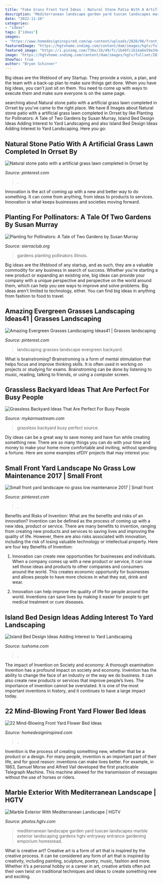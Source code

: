 ```yaml
---
title: "Fake Grass Front Yard Ideas : Natural Stone Patio With A Artificial Grass Lawn Completed In Orrset By"
description: "Mediterranean landscape garden yard tuscan landscapes marble exterior landscaping gardens hgtv entryway entrance gardening emporium homestead"
date: "2022-11-26"
categories:
- "ideas"
tags: ["ideas"]
images:
- "https://www.homedesigninspired.com/wp-content/uploads/2020/06/front-house-flower-bed-ideas-17.jpg"
featuredImage: "https://hgtvhome.sndimg.com/content/dam/images/hgtv/fullset/2010/3/17/1/DP_Jeff_Allen-mediterranean-entryway_s3x4.jpg.rend.hgtvcom.966.1288.suffix/1400951744652.jpeg"
featured_image: "https://i.pinimg.com/736x/1b/49/fc/1b49fc1b14a6e59e34ebbaf728cf1b4b.jpg"
image: "https://hgtvhome.sndimg.com/content/dam/images/hgtv/fullset/2010/3/17/1/DP_Jeff_Allen-mediterranean-entryway_s3x4.jpg.rend.hgtvcom.966.1288.suffix/1400951744652.jpeg"
ShowToc: true
author: "Bryon Schinner"
---
```



Big ideas are the lifeblood of any Startup. They provide a vision, a plan, and the team with a back-up plan to make sure things get done. When you have big ideas, you can't just sit on them. You need to come up with ways to execute them and make sure everyone is on the same page.

	

		
searching about Natural stone patio with a artificial grass lawn completed in Orrset by you've came to the right place. We have 8 Images about Natural stone patio with a artificial grass lawn completed in Orrset by like Planting for Pollinators: A Tale of Two Gardens by Susan Murray, Island Bed Design Ideas Adding Interest to Yard Landscaping and also Island Bed Design Ideas Adding Interest to Yard Landscaping. Here you go:
		
    
## Natural Stone Patio With A Artificial Grass Lawn Completed In Orrset By

<img loading=lazy src="https://i.pinimg.com/736x/67/ab/d8/67abd86542eb36f4a7d46773b3bd08f4.jpg" onerror="this.onerror=null;this.src='https://tse4.mm.bing.net/th?id=OIP.mMIiwYvaWBko_NgzcnF-agHaFj&amp;pid=15.1';" alt="Natural stone patio with a artificial grass lawn completed in Orrset by">

_Source: pinterest.com_

>. 

	

Innovation is the act of coming up with a new and better way to do something. It can come from anything, from ideas to products to services. Innovation is what keeps businesses and societies moving forward.

    
## Planting For Pollinators: A Tale Of Two Gardens By Susan Murray

<img loading=lazy src="https://www.sierraclub.org/sites/www.sierraclub.org/files/sce-uploads/blogs/636618973422593591-Karen-Johnsonyard.jpg" onerror="this.onerror=null;this.src='https://tse3.mm.bing.net/th?id=OIP.aM4ySvrIgCSSl8k7v120FQHaD4&amp;pid=15.1';" alt="Planting for Pollinators: A Tale of Two Gardens by Susan Murray">

_Source: sierraclub.org_

>gardens planting pollinators illinois. 

	

Big ideas are the lifeblood of any startup, and as such, they are a valuable commodity for any business in search of success. Whether you're starting a new product or expanding an existing one, big ideas can provide your company with a unique perspective and perspective on the world around them, which can help you see ways to improve and solve problems. Big ideas aren't limited to technology, either. You can find big ideas in anything from fashion to food to travel.

    
## Amazing Evergreen Grasses Landscaping Ideas41 | Grasses Landscaping

<img loading=lazy src="https://i.pinimg.com/736x/9b/81/98/9b819826577b3478185c51d34293f80e.jpg" onerror="this.onerror=null;this.src='https://tse3.mm.bing.net/th?id=OIP.9JxOnFYMzNEOS2ucaPLjewHaJ2&amp;pid=15.1';" alt="Amazing Evergreen Grasses Landscaping Ideas41 | Grasses landscaping">

_Source: pinterest.com_

>landscaping grasses landscape evergreen backyard. 

	

What is brainstroming?
Brainstroming is a form of mental stimulation that helps focus and improve thinking skills. It is often used in working on projects or studying for exams. Brainstroming can be done by listening to music, reading, talking to friends, or using a computer screen.

    
## Grassless Backyard Ideas That Are Perfect For Busy People

<img loading=lazy src="https://mykarmastream.com/wp-content/uploads/2018/03/grassless-backyard-7-.jpg" onerror="this.onerror=null;this.src='https://tse2.mm.bing.net/th?id=OIP.CcR-hFWxMSctf9XQH3vblQHaGY&amp;pid=15.1';" alt="Grassless Backyard Ideas That Are Perfect For Busy People">

_Source: mykarmastream.com_

>grassless backyard busy perfect source. 

	

Diy ideas can be a great way to save money and have fun while creating something new. There are so many things you can do with your time and money to make your home more comfortable and inviting, without spending a fortune. Here are some examples ofDIY projects that may interest you: 

    
## Small Front Yard Landscape No Grass Low Maintenance 2017 | Small Front

<img loading=lazy src="https://i.pinimg.com/736x/1b/49/fc/1b49fc1b14a6e59e34ebbaf728cf1b4b.jpg" onerror="this.onerror=null;this.src='https://tse3.mm.bing.net/th?id=OIP.llfDKXc8H7ghdJh0AvXFwQHaJ3&amp;pid=15.1';" alt="Small front yard landscape no grass low maintenance 2017 | Small front">

_Source: pinterest.com_

>. 

	

Benefits and Risks of Invention: What are the benefits and risks of an innovation?
Invention can be defined as the process of coming up with a new idea, product or service. There are many benefits to invention, ranging from creating new products and services to saving lives and improving the quality of life. However, there are also risks associated with innovation, including the risk of losing valuable technology or intellectual property. Here are four key Benefits of Invention: 
1) Innovation can create new opportunities for businesses and individuals. When a company comes up with a new product or service, it can now sell those ideas and products to other companies and consumers around the world. This creates economic opportunity for businesses and allows people to have more choices in what they eat, drink and wear. 

2) Innovation can help improve the quality of life for people around the world. Inventions can save lives by making it easier for people to get medical treatment or cure diseases.

    
## Island Bed Design Ideas Adding Interest To Yard Landscaping

<img loading=lazy src="https://www.lushome.com/wp-content/uploads/2021/07/yard-landscaping-island-bed-design-ideas-47.jpg" onerror="this.onerror=null;this.src='https://tse4.mm.bing.net/th?id=OIP.UjF_KSqo51nvAabvk-QVXQHaE9&amp;pid=15.1';" alt="Island Bed Design Ideas Adding Interest to Yard Landscaping">

_Source: lushome.com_

>. 

	

The impact of Invention on Society and economy: A thorough examination
Invention has a profound impact on society and economy. Invention has the ability to change the face of an industry or the way we do business. It can also create new products or services that improve people’s lives. The importance of invention cannot be overstated. It is one of the most important inventions in history, and it continues to have a large impact today.

    
## 22 Mind-Blowing Front Yard Flower Bed Ideas

<img loading=lazy src="https://www.homedesigninspired.com/wp-content/uploads/2020/06/front-house-flower-bed-ideas-17.jpg" onerror="this.onerror=null;this.src='https://tse4.mm.bing.net/th?id=OIP.fkdp0ZwlG180QxECqynkQQHaLG&amp;pid=15.1';" alt="22 Mind-Blowing Front Yard Flower Bed Ideas">

_Source: homedesigninspired.com_

>. 

	

Invention is the process of creating something new, whether that be a product or a design. For many people, invention is an important part of their life, and for good reason: inventions can make lives better. For example, in 1863, Samuel Morse and Alfred Vail developed the first practicable Telegraph Machine. This machine allowed for the transmission of messages without the use of horses or riders.

    
## Marble Exterior With Mediterranean Landscape | HGTV

<img loading=lazy src="https://hgtvhome.sndimg.com/content/dam/images/hgtv/fullset/2010/3/17/1/DP_Jeff_Allen-mediterranean-entryway_s3x4.jpg.rend.hgtvcom.966.1288.suffix/1400951744652.jpeg" onerror="this.onerror=null;this.src='https://tse1.mm.bing.net/th?id=OIP.pGlesMR-GFVAEIgGRcMbdgHaJ4&amp;pid=15.1';" alt="Marble Exterior With Mediterranean Landscape | HGTV">

_Source: photos.hgtv.com_

>mediterranean landscape garden yard tuscan landscapes marble exterior landscaping gardens hgtv entryway entrance gardening emporium homestead. 

	

What is creative art?
Creative art is a form of art that is inspired by the creative process. It can be considered any form of art that is inspired by creativity, including painting, sculpture, poetry, music, fashion and more. Whether it’s a personal hobby or a career in art, creative artists often put their own twist on traditional techniques and ideas to create something new and exciting.

